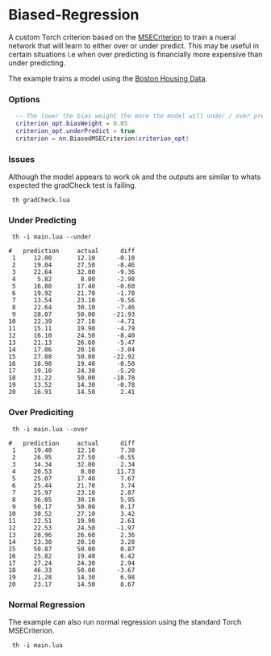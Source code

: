 # Biased-Regression

A custom Torch criterion based on the [MSECriterion](https://github.com/torch/nn/blob/master/doc/criterion.md#nn.MSECriterion) to train a nueral network that will learn to either over or under predict. This may be useful in certain situations i.e when over predicting is financially more expensive than under predicting.  

The example trains a model using the [Boston Housing Data](http://lib.stat.cmu.edu/datasets/boston).

### Options
```lua
  -- The lower the bias weight the more the model will under / over predict.
  criterion_opt.biasWeight = 0.05
  criterion_opt.underPredict = true
  criterion = nn.BiasedMSECriterion(criterion_opt)
```  

### Issues
Although the model appears to work ok and the outputs are similar to whats expected the gradCheck test is failing.
``` 
 th gradCheck.lua
```

### Under Predicting

``` 
 th -i main.lua --under
```


``` 
#   prediction     actual      diff	
 1     12.00       12.10      -0.10	
 2     19.04       27.50      -8.46	
 3     22.64       32.00      -9.36	
 4      5.82        8.80      -2.98	
 5     16.80       17.40      -0.60	
 6     19.92       21.70      -1.78	
 7     13.54       23.10      -9.56	
 8     22.64       30.10      -7.46	
 9     28.07       50.00     -21.93	
10     22.39       27.10      -4.71	
11     15.11       19.90      -4.79	
12     16.10       24.50      -8.40	
13     21.13       26.60      -5.47	
14     17.06       20.10      -3.04	
15     27.08       50.00     -22.92	
16     18.90       19.40      -0.50	
17     19.10       24.30      -5.20	
18     31.22       50.00     -18.78	
19     13.52       14.30      -0.78	
20     16.91       14.50       2.41
```

### Over Prediciting

``` 
 th -i main.lua --over
```

```
#   prediction     actual      diff	
 1     19.40       12.10       7.30	
 2     26.95       27.50      -0.55	
 3     34.34       32.00       2.34	
 4     20.53        8.80      11.73	
 5     25.07       17.40       7.67	
 6     25.44       21.70       3.74	
 7     25.97       23.10       2.87	
 8     36.05       30.10       5.95	
 9     50.17       50.00       0.17	
10     30.52       27.10       3.42	
11     22.51       19.90       2.61	
12     22.53       24.50      -1.97	
13     28.96       26.60       2.36	
14     23.30       20.10       3.20	
15     50.87       50.00       0.87	
16     25.82       19.40       6.42	
17     27.24       24.30       2.94	
18     46.33       50.00      -3.67	
19     21.28       14.30       6.98	
20     23.17       14.50       8.67
```

### Normal Regression
The example can also run normal regression using the standard Torch MSECriterion.

``` 
 th -i main.lua
```
